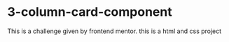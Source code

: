 # 3-column-card-component
This is a challenge given by frontend mentor. this is a html and css  project
